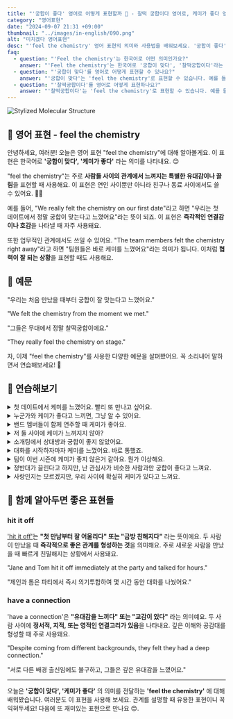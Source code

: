 ```yaml
---
title: "'궁합이 좋다' 영어로 어떻게 표현할까 💞 - 찰떡 궁합이다 영어로, 케미가 좋다 영어로"
category: "영어표현"
date: "2024-09-07 21:31 +09:00"
thumbnail: "../images/in-english/090.png"
alt: "미치겠다 영어표현"
desc: "'feel the chemistry' 영어 표현의 의미와 사용법을 배워보세요. '궁합이 좋다', '케미가 좋다'를 영어로 어떻게 표현하면 좋을까요? '우리는 처음 만났을 때부터 궁합이 잘 맞는다고 느꼈어요.', '그들은 무대에서 정말 찰떡궁합이에요.' 등을 영어로 표현하는 법을 배워봅시다. 다양한 예문을 통해서 연습하고 본인의 표현으로 만들어 보세요."
faq:
  - question: "'Feel the chemistry'는 한국어로 어떤 의미인가요?"
    answer: "'Feel the chemistry'는 한국어로 '궁합이 맞다', '찰떡궁합이다'라는 의미를 나타냅니다."
  - question: "'궁합이 맞다'를 영어로 어떻게 표현할 수 있나요?"
    answer: "'궁합이 맞다'는 'feel the chemistry'로 표현할 수 있습니다. 예를 들어, '우리는 처음 만났을 때부터 궁합이 잘 맞는다고 느꼈어요'는 'We felt the chemistry from the moment we met'로 말할 수 있습니다."
  - question: "'찰떡궁합이다'를 영어로 어떻게 표현하나요?"
    answer: "'찰떡궁합이다'는 'feel the chemistry'로 표현할 수 있습니다. 예를 들어, '그들은 무대에서 정말 찰떡궁합이에요'는 'They really feel the chemistry on stage'로 말할 수 있습니다."
---
```


![Stylized Molecular Structure](../images/in-english/090-1.avif)

## 🌟 영어 표현 - feel the chemistry

안녕하세요, 여러분! 오늘은 영어 표현 "feel the chemistry"에 대해 알아볼게요. 이 표현은 한국어로 **'궁합이 맞다', '케미가 좋다'** 라는 의미를 나타내요. 😊

"feel the chemistry"는 주로 **사람들 사이의 관계에서 느껴지는 특별한 유대감이나 끌림**을 표현할 때 사용해요. 이 표현은 연인 사이뿐만 아니라 친구나 동료 사이에서도 쓸 수 있어요. 💑👫

예를 들어, "We really felt the chemistry on our first date"라고 하면 "우리는 첫 데이트에서 정말 궁합이 맞는다고 느꼈어요"라는 뜻이 되죠. 이 표현은 **즉각적인 연결감이나 호감**을 나타낼 때 자주 사용돼요.

또한 업무적인 관계에서도 쓰일 수 있어요. "The team members felt the chemistry right away"라고 하면 "팀원들은 바로 케미를 느꼈어요"라는 의미가 됩니다. 이처럼 **협력이 잘 되는 상황**을 표현할 때도 사용해요.

<script async src="https://pagead2.googlesyndication.com/pagead/js/adsbygoogle.js?client=ca-pub-1465612013356152"
     crossorigin="anonymous"></script>
<!-- engple-horizontal-ad -->

<ins class="adsbygoogle"
     style="display:block"
     data-ad-client="ca-pub-1465612013356152"
     data-ad-slot="2106896038"
     data-ad-format="auto"
     data-full-width-responsive="true"></ins>

<script>
     (adsbygoogle = window.adsbygoogle || []).push({});
</script>

## 📖 예문

"우리는 처음 만났을 때부터 궁합이 잘 맞는다고 느꼈어요."

"We felt the chemistry from the moment we met."

"그들은 무대에서 정말 찰떡궁합이에요."

"They really feel the chemistry on stage."

자, 이제 "feel the chemistry"를 사용한 다양한 예문을 살펴봤어요. 꼭 소리내어 말하면서 연습해보세요! 🚀

## 💬 연습해보기

<details>
<summary>첫 데이트에서 케미를 느꼈어요. 빨리 또 만나고 싶어요.</summary>
<span>We really felt the chemistry on our first date. I can't wait to see her again.</span>
</details>

<details>
<summary>누군가와 케미가 좋다고 느끼면, 그냥 알 수 있어요.</summary>
<span>When you feel the chemistry with someone, you just know it.</span>
</details>

<details>
<summary>밴드 멤버들이 함께 연주할 때 케미가 좋아요.</summary>
<span>The band members just feel the chemistry when they play together.</span>
</details>

<details>
<summary>저 둘 사이에 케미가 느껴지지 않아?</summary>
<span>Don't you feel the chemistry between those two?</span>
</details>

<details>
<summary>소개팅에서 상대방과 궁합이 좋지 않았어요.</summary>
<span>I didn't feel the chemistry with my blind date. </span>
</details>

<details>
<summary>대화를 시작하자마자 케미를 느꼈어요. 바로 통했죠.</summary>
<span>I felt the chemistry as soon as we started talking. We clicked right away.</span>
</details>

<details>
<summary>팀이 이번 시즌에 케미가 좋지 않은거 같아요. 뭔가 이상해요.</summary>
<span>The team just doesn't feel the chemistry this season. Something's off.</span>
</details>

<details>
<summary>정반대가 끌린다고 하지만, 난 관심사가 비슷한 사람과만 궁합이 좋다고 느껴요.</summary>
<span>They say opposites attract, but I only feel the chemistry with people who share my interests.</span>
</details>

<details>
<summary>사랑인지는 모르겠지만, 우리 사이에 확실히 케미가 있다고 느껴요.</summary>
<span>I'm not sure if it's love, but I definitely feel the chemistry between us.</span>
</details>

## 🤝 함께 알아두면 좋은 표현들

### hit it off

['hit it off'](/blog/vocab-1/012.hit-it-off/)는 **"첫 만남부터 잘 어울리다" 또는 "금방 친해지다"** 라는 뜻이에요. 두 사람이 만났을 때 **즉각적으로 좋은 관계를 형성하는 것**을 의미해요. 주로 새로운 사람을 만났을 때 빠르게 친밀해지는 상황에서 사용돼요.

"Jane and Tom hit it off immediately at the party and talked for hours."

"제인과 톰은 파티에서 즉시 의기투합하여 몇 시간 동안 대화를 나눴어요."

### have a connection

'have a connection'은 **"유대감을 느끼다" 또는 "교감이 있다"** 라는 의미예요. 두 사람 사이에 **정서적, 지적, 또는 영적인 연결고리가 있음**을 나타내요. 깊은 이해와 공감대를 형성할 때 주로 사용돼요.

"Despite coming from different backgrounds, they felt they had a deep connection."

"서로 다른 배경 출신임에도 불구하고, 그들은 깊은 유대감을 느꼈어요."

---

오늘은 **'궁합이 맞다', '케미가 좋다'** 의 의미를 전달하는 **'feel the chemistry'** 에 대해 배워봤습니다. 여러분도 이 표현을 사용해 보세요. 관계를 설명할 때 유용한 표현이니 꼭 익혀두세요! 다음에 또 재미있는 표현으로 만나요 😊.
